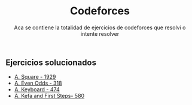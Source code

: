 <header>
<h1>Codeforces</h1>
<p>Aca se contiene la totalidad de ejercicios de codeforces que resolvi o intente resolver</p>
</header>
<section>
<h2>Ejercicios solucionados</h2>
<ul>
<li ><a href ="https://github.com/Dearone13/Codeforces/blob/main/srcC%2B%2B/A_Square.cpp" target ="_blank">A. Square - 1929 </a></li>
<li ><a href ="https://github.com/Dearone13/Codeforces/blob/main/srcC%2B%2B/A_Even_Odds.cpp" target ="_blank">A. Even Odds - 318</a></li>
<li ><a href ="https://github.com/Dearone13/Codeforces/blob/main/srcC%2B%2B/A_Keyboard.cpp" target ="_blank">A. Keyboard - 474 </a></li>
<li ><a href ="https://github.com/Dearone13/Codeforces/blob/main/srcC%2B%2B/A_Kefa_and_First_Steps.cpp" target ="_blank">A. Kefa and First Steps- 580 </a></li>
</ul>
</section>